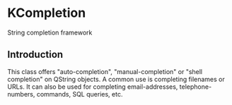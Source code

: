 # KCompletion

String completion framework

## Introduction

This class offers "auto-completion", "manual-completion" or "shell completion"
on QString objects. A common use is completing filenames or URLs. It can also
be used for completing email-addresses, telephone-numbers, commands, SQL
queries, etc.

